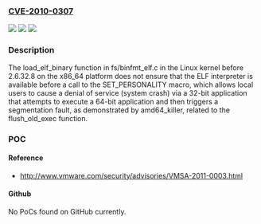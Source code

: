 ### [CVE-2010-0307](https://cve.mitre.org/cgi-bin/cvename.cgi?name=CVE-2010-0307)
![](https://img.shields.io/static/v1?label=Product&message=n%2Fa&color=blue)
![](https://img.shields.io/static/v1?label=Version&message=n%2Fa&color=blue)
![](https://img.shields.io/static/v1?label=Vulnerability&message=n%2Fa&color=brighgreen)

### Description

The load_elf_binary function in fs/binfmt_elf.c in the Linux kernel before 2.6.32.8 on the x86_64 platform does not ensure that the ELF interpreter is available before a call to the SET_PERSONALITY macro, which allows local users to cause a denial of service (system crash) via a 32-bit application that attempts to execute a 64-bit application and then triggers a segmentation fault, as demonstrated by amd64_killer, related to the flush_old_exec function.

### POC

#### Reference
- http://www.vmware.com/security/advisories/VMSA-2011-0003.html

#### Github
No PoCs found on GitHub currently.

